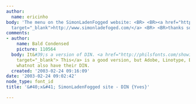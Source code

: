 ```yaml
---
author:
  name: ericinho
body: 'The menu on the SimonLadenFogged website: <BR> <BR><a href="http://www.simonladefoged.com/"
  target="_blank">http://www.simonladefoged.com/</a> <BR> <BR>thanks so much!'
comments:
- author:
    name: Bald Condensed
    picture: 110564
  body: It&#39;s a version of DIN. <a href="http://philsfonts.com/showing.html?sku=FF009467X1M1&amp;start=1"
    target="_blank"> This</a> is a good version, but Adobe, Linotype, Berthold and
    whatnot also have their DIN.
  created: '2003-02-24 09:16:09'
date: '2003-02-24 09:02:42'
node_type: font_id
title: '&#40;x&#41; SimonLadenFogged site - DIN {Yves}'

---
```

